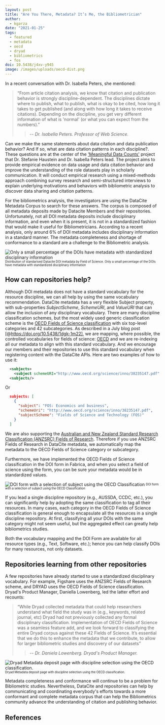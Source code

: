 ```yaml
---
layout: post
title: "Are You There, Metadata? It’s Me, the Bibliometrician"
author:
  - kgarza
date: "2021-01-25"
tags:
  - featured
  - metadata
  - oecd
  - dryad
  - bibliometrics
  - fos
doi: 10.5438/j4xv-y945
image: /images/uploads/oecd-dist.png
---
```


In a recent conversation with Dr. Isabella Peters, she mentioned:

> “From article citation analysis, we know that citation and publication behavior is strongly discipline-dependent. The disciplines dictate where to publish, what to publish, what is okay to be cited, how long it takes to get published (and along with how long it takes to receive citations). Depending on the discipline, you get very different information of what is 'normal' (or what you can expect from the numbers).”
>
> > _-- Dr. Isabella Peters. Professor of Web Science._

Can we make the same statements about data citation and data publication behavior? And If so, what are data citation patterns in each discipline?. These questions are at the center of the ['Meaningful Data Counts'](https://www.scholcommlab.ca/research/data-citation/) project that Dr. Stefanie Haustein and Dr. Isabella Peters lead. The project aims to provide empirical evidence on data usage and data citation behavior and improve the understanding of the role datasets play in scholarly communication. It will conduct empirical research using a mixed-methods approach combining survey research and semi-structured interviews to explain underlying motivations and behaviors with bibliometric analysis to discover data sharing and citation patterns.

For the bibliometrics analysis, the investigators are using the DataCite Metadata Corpus to search for these answers. The corpus is composed of all metadata deposits made by Datacite Members and their repositories. Unfortunately, not all DOI metadata deposits include disciplinary information, and even when it is present, it is not in a standardized fashion that would make it useful for Bibliometricians. According to a recent analysis, only around 6% of DOI metadata includes disciplinary information in a standard manner. The metadata completeness and shortage of conformance to a standard are a challenge to the Bibliometric analysis.  

![](/images/uploads/oecd-dist.png "Only a small percentage of the DOIs have metadata with standardized disciplinary information")
<sub><sup>Distribution of standarised Datacite DOI metadata by Field of Science. Only a small percentage of the DOIs have metadata with standardized disciplinary information</sup></sub>

## How can repositories help?

Although DOI metadata does not have a standard vocabulary for the resource discipline, we can all help by using the same vocabulary recommendation. DataCite metadata has a very flexible Subject property, with sub-properties _SubjectScheme_, _SchemeURI_, and _ValueURI_ that can allow the inclusion of any disciplinary vocabulary. There are many discipline classification schemes, but the most widely used generic classification scheme is the [OECD Fields of Science classification](https://www.oecd.org/science/inno/38235147.pdf) with six top-level categories and 42 subcategories. As described in a July blog post [@https://doi.org/10.5438/1dgk-1m22], we are mapping, where possible, the controlled vocabularies for fields of science: [OECD](https://www.oecd.org/science/inno/38235147.pdf) and we are re-indexing all our metadata to align with this standard vocabulary. And we encourage our members and their repositories to use this standard vocabulary when registering content with the DataCite APIs. Here are two examples of how to use it:

```xml
  <subjects>
    <subject schemeURI="http://www.oecd.org/science/inno/38235147.pdf" subjectScheme="Fields of Science and Technology (FOS)">FOS: Economics and business</subject>
  <subjects/>

```

Or

```json
  subjects: [
    {
      "subject": "FOS: Economics and business",
      "schemeUri": "http://www.oecd.org/science/inno/38235147.pdf",
      "subjectScheme": "Fields of Science and Technology (FOS)"
    }
  ]
```

We are also supporting the [Australian and New Zealand Standard Research Classification (ANZSRC) Fields of Research](https://www.abs.gov.au/Ausstats/abs@.nsf/Latestproducts/6BB427AB9696C225CA2574180004463E?opendocument). Therefore if you use ANZSRC Fields of Research in DataCite metadata, we automatically map the metadata to the OECD Fields of Science category or subcategory.

Furthermore, we have implemented the OECD Fields of Science classification in the DOI form in Fabrica, and when you select a field of science using the form, you can be sure your metadata would be in standardized values.

![](/images/uploads/bildschirmfoto-2020-07-09-um-07.51.23.png "DOI form with a selection of subject using the OECD Classification")
<sub><sup>DOI form with a selection of subject using the OECD Classification</sup></sub>


If you lead a single discipline repository (e.g., AUSSDA, CCDC, etc.), you can significantly help by adopting the same classification to tag all their resources. In many cases, each category in the OECD Fields of Science classification is general enough to encapsulate all the resources in a single discipline repository. At first, classifying all your DOIs with the same category might not seem useful, but the aggregated effect can greatly help bibliometrics studies.

Both the vocabulary mapping and the DOI Form are available for all resource types (e.g., Text, Software, etc.); hence you can help classify DOIs for many resources, not only datasets.

## Repositories learning from other repositories

A few repositories have already started to use a standardized disciplinary vocabulary. For example, Figshare uses the ANZSRC Fields of Research scheme, and DRYAD uses the OECD Fields of Science classification. Dryad's Product Manager, Daniella Lowenberg, led the latter effort and recounts:

> “While Dryad collected metadata that could help researchers understand what field the study was in (e.g., keywords, related journal, etc) Dryad had not previously collected any formal disciplinary classification. Implementation of OECD Fields of Science was a seamless feature add, and we look forward to classifying the entire Dryad corpus against these 42 Fields of Science. It’s essential that we do this to enhance the metadata that we contribute, to allow for larger bibliometric studies and discovery of our datasets”
>
> > _-- Dr. Daniela Lowenberg. Dryad's Product Manager._

![](/images/uploads/dryad-oecd.png "Dryad Metadata deposit page with discipline selection using the OECD classification.")
<sub><sup>Dryad Metadata deposit page with discipline selection using the OECD classification.</sup></sub>

Metadata completeness and conformance will continue to be a problem for Bibliometric studies. Nevertheless, DataCite and repositories can help by communicating and coordinating everybody's efforts towards a more conformant and complete metadata corpus that can help the Bibliometrics community advance the understanding of citation and publishing behavior.

## References
